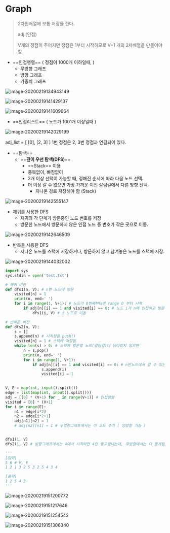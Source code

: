 # Graph

> 2차원배열에 보통 저장을 한다.
>
> adj (인접)
>
> V개의 정점이 주어지면 정점은 1부터 시작하므로 V+1 개의 2차배열을 만들어야함



- ==인접행렬== ( 정점이 1000개 이하일때, )
  - 무방향 그래프
  - 방향 그래프
  - 가중치 그래프



![image-20200219134943149](img/image-20200219134943149.png)



![image-20200219141429137](img/image-20200219141429137.png)

![image-20200219141609664](img/image-20200219141609664.png)





- ==인접리스트== ( 노드가 1001개 이상일때 )

![image-20200219142029199](img/image-20200219142029199.png)

adj_list = [ [0], [2, 3] ]
1번 정점은 2, 3번 정점과 연결되어 있다.





- ==탐색== 
  - ==**깊이 우선 탐색(DFS)**==
    - ==Stack== 이용
    - 중복없이, 빠짐없이
    - 2개 이상 선택이 가능할 때, 정해진 순서에 따라 다음 노드 선택.
    - 더 이상 갈 수 없으면 가장 가까운 이전 갈림길에서 다른 방향 선택.
      - 지나온 경로 저장해야 함 (Stack)

![image-20200219142555147](img/image-20200219142555147.png)



- 재귀를 사용한 DFS
  - 재귀의 각 단계가 방문중인 노드 번호를 저장
  - 방문한 노드에서 방문하지 않은 인접 노드 중 번호가 작은 곳으로 이동.

![image-20200219142646509](img/image-20200219142646509.png)



- 반복을 사용한 DFS
  - 지나온 노드를 스택에 저장하거나, 방문하지 않고 남겨놓은 노드를 스택에 저장.

![image-20200219144032002](img/image-20200219144032002.png)





```python
import sys
sys.stdin = open('test.txt')

# 재귀 버전
def dfs1(n, V): # n번 노드에 방문
    visited[n] = 1
    print(n, end=' ')
    for i in range(1, V+1): # 노드가 0번째부터면 range 0 부터 시작
        if adj[n][i] == 1 and visited[i] == 0: # 노드 i가 n에 인접이고 방문 전이면
            dfs1(i, V) # i 노드로 이동

# 반복문 버전
def dfs2(n, V): 
    s = []
    s.append(n) # 시작점을 push()
    visited[n] = 1 # 스택에 저장됨
    while len(s) > 0: # 스택에 방문할 노드(갈림길)이 남아있지 않으면
        n = s.pop()
        print(n, end=' ')
        for i in range(1, V+1):
            if adj[n][i] == 1 and visited[i] == 0: # n번노드에서 갈 수 있는 노드 i
                s.append(i)
                visited[i] = 1

                
V, E = map(int, input().split())
edge = list(map(int, input().split()))
adj = [[0] * (V+1) for _ in range(V+1)] # 인접행렬
visited = [0] * (V+1)
for i in range(E):
    n1 = edge[i*2]
    n2 = edge[i*2+1]
    adj[n1][n2] = 1
    # adj[n2][n1] = 1 # 무방향그래프에서는 이 코드 추가 ( 양방향 가능 )


dfs1(1, V)
dfs2(1, V) # 방향그래프에서는 4에서 시작하면 4만 돌고끝나는데, 무방향에서는 다 돌게됨 시작점 상관X

'''
[입력]
5 6 # V, E
1 2 1 3 2 5 3 2 5 4 3 4

[출력]
1 2 5 4 3
'''
```





![image-20200219151200772](img/image-20200219151200772.png)

![image-20200219151217646](img/image-20200219151217646.png)





![image-20200219151254542](img/image-20200219151254542.png)

![image-20200219151306340](img/image-20200219151306340.png)

